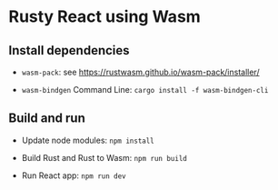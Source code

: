 # Rusty React using Wasm

## Install dependencies
- `wasm-pack`: see https://rustwasm.github.io/wasm-pack/installer/

- `wasm-bindgen` Command Line: `cargo install -f wasm-bindgen-cli`


## Build and run
- Update node modules: `npm install`

- Build Rust and Rust to Wasm: `npm run build`

- Run React app: `npm run dev`
